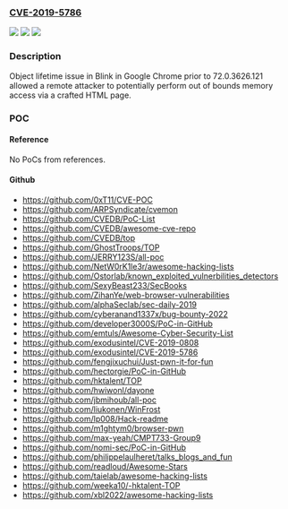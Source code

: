 ### [CVE-2019-5786](https://cve.mitre.org/cgi-bin/cvename.cgi?name=CVE-2019-5786)
![](https://img.shields.io/static/v1?label=Product&message=Chrome&color=blue)
![](https://img.shields.io/static/v1?label=Version&message=%3C%2072.0.3626.121%20&color=brighgreen)
![](https://img.shields.io/static/v1?label=Vulnerability&message=Use%20after%20free&color=brighgreen)

### Description

Object lifetime issue in Blink in Google Chrome prior to 72.0.3626.121 allowed a remote attacker to potentially perform out of bounds memory access via a crafted HTML page.

### POC

#### Reference
No PoCs from references.

#### Github
- https://github.com/0xT11/CVE-POC
- https://github.com/ARPSyndicate/cvemon
- https://github.com/CVEDB/PoC-List
- https://github.com/CVEDB/awesome-cve-repo
- https://github.com/CVEDB/top
- https://github.com/GhostTroops/TOP
- https://github.com/JERRY123S/all-poc
- https://github.com/NetW0rK1le3r/awesome-hacking-lists
- https://github.com/Ostorlab/known_exploited_vulnerbilities_detectors
- https://github.com/SexyBeast233/SecBooks
- https://github.com/ZihanYe/web-browser-vulnerabilities
- https://github.com/alphaSeclab/sec-daily-2019
- https://github.com/cyberanand1337x/bug-bounty-2022
- https://github.com/developer3000S/PoC-in-GitHub
- https://github.com/emtuls/Awesome-Cyber-Security-List
- https://github.com/exodusintel/CVE-2019-0808
- https://github.com/exodusintel/CVE-2019-5786
- https://github.com/fengjixuchui/Just-pwn-it-for-fun
- https://github.com/hectorgie/PoC-in-GitHub
- https://github.com/hktalent/TOP
- https://github.com/hwiwonl/dayone
- https://github.com/jbmihoub/all-poc
- https://github.com/liukonen/WinFrost
- https://github.com/lp008/Hack-readme
- https://github.com/m1ghtym0/browser-pwn
- https://github.com/max-yeah/CMPT733-Group9
- https://github.com/nomi-sec/PoC-in-GitHub
- https://github.com/philippelaulheret/talks_blogs_and_fun
- https://github.com/readloud/Awesome-Stars
- https://github.com/taielab/awesome-hacking-lists
- https://github.com/weeka10/-hktalent-TOP
- https://github.com/xbl2022/awesome-hacking-lists

